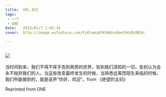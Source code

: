 ```yaml
---
title:	VOL.822
tags:
 - 一个
 - ONE
date:	2015/01/7 1:42:34
cover:	http://image.wufazhuce.com/FiKtwmu6YKVW4nxXmethHzBzMEUn

---
```

![](http://image.wufazhuce.com/FiKtwmu6YKVW4nxXmethHzBzMEUn)
---

当时间到来，我们不得不挥手告别熟悉的世界，告别我们深知的一切，告别认为会永不抛弃我们的人，当这些改变最终发生的时候，当熟悉远离而陌生来临的时候，我们所能做到的，就是说声“你好，欢迎”。from 《绝望的主妇》
 
Reprinted from ONE
